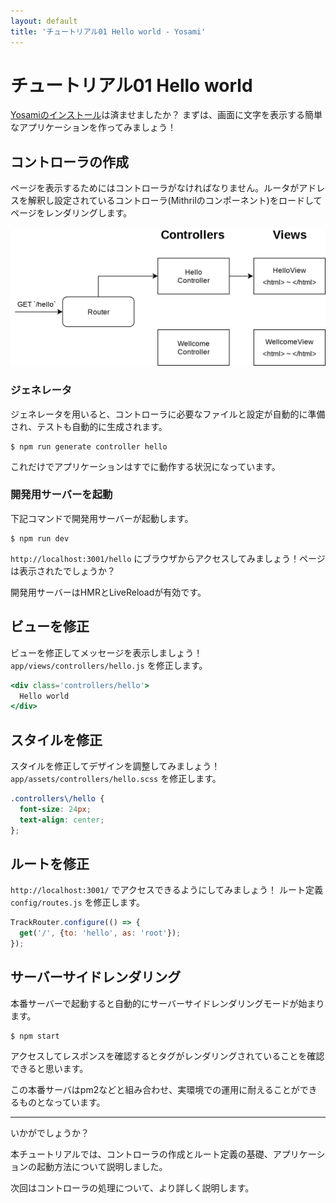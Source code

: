 ```yaml
---
layout: default
title: 'チュートリアル01 Hello world - Yosami'
---
```


# チュートリアル01 Hello world
[Yosamiのインストール](/ja/install)は済ませましたか？
まずは、画面に文字を表示する簡単なアプリケーションを作ってみましょう！

## コントローラの作成
ページを表示するためにはコントローラがなければなりません。ルータがアドレスを解釈し設定されているコントローラ(Mithrilのコンポーネント)をロードしてページをレンダリングします。

![コントローラのコンセプト](/assets/images/concepts/controller.png)

### ジェネレータ
ジェネレータを用いると、コントローラに必要なファイルと設定が自動的に準備され、テストも自動的に生成されます。

```shell
$ npm run generate controller hello
```

これだけでアプリケーションはすでに動作する状況になっています。

### 開発用サーバーを起動
下記コマンドで開発用サーバーが起動します。

```shell
$ npm run dev
```

`http://localhost:3001/hello` にブラウザからアクセスしてみましょう！ページは表示されたでしょうか？

開発用サーバーはHMRとLiveReloadが有効です。

## ビューを修正
ビューを修正してメッセージを表示しましょう！
`app/views/controllers/hello.js` を修正します。

```jsx
<div class='controllers/hello'>
  Hello world
</div>
```

## スタイルを修正
スタイルを修正してデザインを調整してみましょう！
`app/assets/controllers/hello.scss` を修正します。

```scss
.controllers\/hello {
  font-size: 24px;
  text-align: center;
};
```

## ルートを修正
`http://localhost:3001/` でアクセスできるようにしてみましょう！
ルート定義 `config/routes.js` を修正します。

```javascript
TrackRouter.configure(() => {
  get('/', {to: 'hello', as: 'root'});
});
```

## サーバーサイドレンダリング
本番サーバーで起動すると自動的にサーバーサイドレンダリングモードが始まります。

```shell
$ npm start
```

アクセスしてレスポンスを確認するとタグがレンダリングされていることを確認できると思います。

この本番サーバはpm2などと組み合わせ、実環境での運用に耐えることができるものとなっています。

----

いかがでしょうか？

本チュートリアルでは、コントローラの作成とルート定義の基礎、アプリケーションの起動方法について説明しました。

次回はコントローラの処理について、より詳しく説明します。
